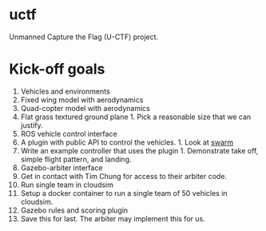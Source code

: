 # uctf
Unmanned Capture the Flag (U-CTF) project.

# Kick-off goals

1. Vehicles and environments
  1. Fixed wing model with aerodynamics
  1. Quad-copter model with aerodynamics
  1. Flat grass textured ground plane
    1. Pick a reasonable size that we can justify.
1. ROS vehicle control interface
  1. A plugin with public API to control the vehicles.
    1. Look at [swarm](https://bitbucket.org/osrf/swarm)
  1. Write an example controller that uses the plugin
    1. Demonstrate take off, simple flight pattern, and landing.
1. Gazebo-arbiter interface
  1. Get in contact with Tim Chung for access to their arbiter code.
1. Run single team in cloudsim
  1. Setup a docker container to run a single team of 50 vehicles in cloudsim.
1. Gazebo rules and scoring plugin
  1. Save this for last. The arbiter may implement this for us.
